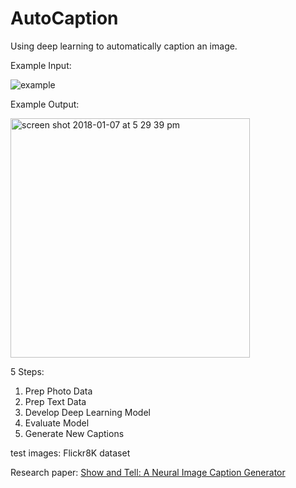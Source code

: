 # AutoCaption
Using deep learning to automatically caption an image.

Example Input:

![example](https://user-images.githubusercontent.com/25394662/34656603-3dd0f62e-f3d1-11e7-8625-3f9f923bdd03.jpg)

Example Output:

<img width="383" alt="screen shot 2018-01-07 at 5 29 39 pm" src="https://user-images.githubusercontent.com/25394662/34656606-433a491c-f3d1-11e7-965a-e2692fd3d36a.png">

5 Steps:
1. Prep Photo Data
2. Prep Text Data
3. Develop Deep Learning Model
4. Evaluate Model
5. Generate New Captions

test images: Flickr8K dataset

Research paper: [Show and Tell: A Neural Image Caption Generator](https://arxiv.org/abs/1411.4555)
